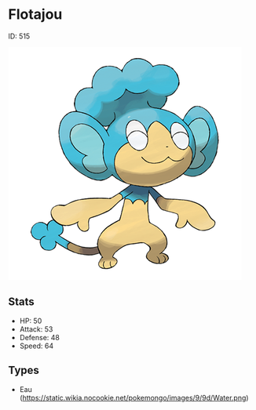 # Flotajou


ID: 515

![](https://raw.githubusercontent.com/PokeAPI/sprites/master/sprites/pokemon/other/official-artwork/515.png "Flotajou")

## Stats


 - HP: 50
 - Attack: 53
 - Defense: 48
 - Speed: 64

## Types


 - Eau (https://static.wikia.nocookie.net/pokemongo/images/9/9d/Water.png)
